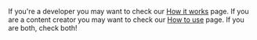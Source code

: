 If you're a developer you may want to check our [How it works](#) page. If you are a content creator you may want to check our [How to use](#) page. If you are both, check both!
